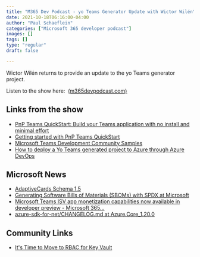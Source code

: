```yaml
---
title: "M365 Dev Podcast - yo Teams Generator Update with Wictor Wilén"
date: 2021-10-18T06:16:00-04:00
author: "Paul Schaeflein"
categories: ["Microsoft 365 developer podcast"]
images: []
tags: []
type: "regular"
draft: false

---
```


Wictor Wilén returns to provide an update to the yo Teams generator
project.

Listen to the show here: 
[(m365devpodcast.com)](https://www.m365devpodcast.com/e/yo-teams-generator-update-with-wictor-wilen/)
## Links from the show 

-   [PnP Teams QuickStart: Build your Teams application with no install
    and minimal effort](https://github.com/pnp/teams-quickstart)
-   [Getting started with PnP Teams
    QuickStart](https://www.youtube.com/watch?v=GScB-HN4C5U&t=6s)
-   [Microsoft Teams Development Community
    Samples](https://github.com/pnp/teams-dev-samples)
-   [How to deploy a Yo Teams generated project to Azure through Azure
    DevOps](https://www.wictorwilen.se/blog/deploying-yo-teams-and-node-apps/)

## Microsoft News 

-   [AdaptiveCards Schema
    1.5](https://github.com/microsoft/AdaptiveCards/releases/tag/21.09)
-   [Generating Software Bills of Materials (SBOMs) with SPDX at
    Microsoft](https://devblogs.microsoft.com/engineering-at-microsoft/generating-software-bills-of-materials-sboms-with-spdx-at-microsoft/?WT.mc_id=M365-MVP-4025164)
-   [Microsoft Teams ISV app monetization capabilities now available in
    developer preview - Microsoft
    365\...](https://devblogs.microsoft.com/microsoft365dev/microsoft-teams-isv-app-monetization-capabilities-now-available-in-developer-preview/?WT.mc_id=M365-MVP-4025164)
-   [azure-sdk-for-net/CHANGELOG.md at
    Azure.Core_1.20.0](https://github.com/Azure/azure-sdk-for-net/blob/Azure.Core_1.20.0/sdk/core/Azure.Core/CHANGELOG.md)

## Community Links 

-   [It's Time to Move to RBAC for Key
    Vault](https://samcogan.com/its-time-to-move-to-rbac-for-key-vault)